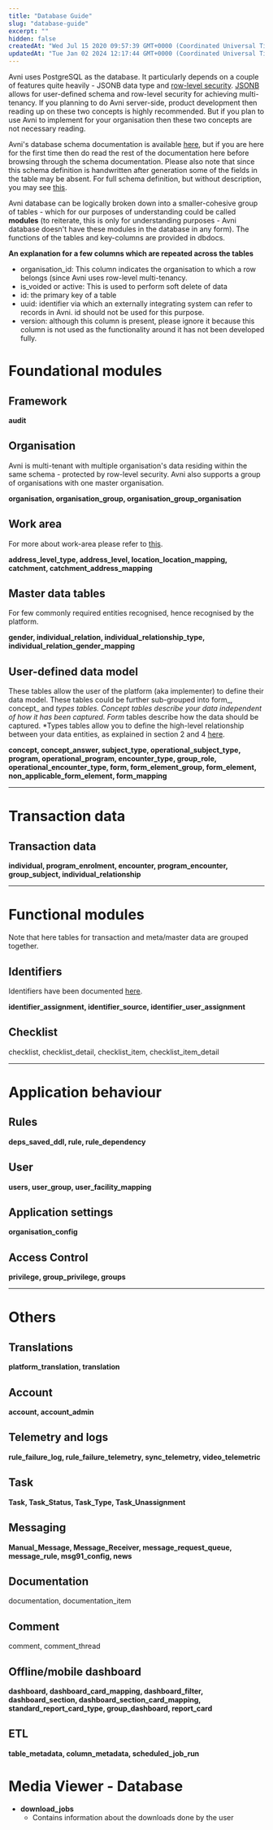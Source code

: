 ```yaml
---
title: "Database Guide"
slug: "database-guide"
excerpt: ""
hidden: false
createdAt: "Wed Jul 15 2020 09:57:39 GMT+0000 (Coordinated Universal Time)"
updatedAt: "Tue Jan 02 2024 12:17:44 GMT+0000 (Coordinated Universal Time)"
---
```

Avni uses PostgreSQL as the database. It particularly depends on a couple of features quite heavily - JSONB data type and [row-level security](https://www.postgresql.org/docs/9.5/ddl-rowsecurity.html). [JSONB](https://www.postgresql.org/docs/9.5/functions-json.html) allows for user-defined schema and row-level security for achieving multi-tenancy. If you planning to do Avni server-side, product development then reading up on these two concepts is highly recommended. But if you plan to use Avni to implement for your organisation then these two concepts are not necessary reading.

Avni's database schema documentation is available [here](https://dbdocs.io/petmongrels/Avni-with-description), but if you are here for the first time then do read the rest of the documentation here before browsing through the schema documentation. Please also note that since this schema definition is handwritten after generation some of the fields in the table may be absent. For full schema definition, but without description, you may see [this](https://dbdocs.io/petmongrels/Avni-database-schema-dump).

Avni database can be logically broken down into a smaller-cohesive group of tables - which for our purposes of understanding could be called **modules** (to reiterate, this is only for understanding purposes - Avni database doesn't have these modules in the database in any form). The functions of the tables and key-columns are provided in dbdocs.

**An explanation for a few columns which are repeated across the tables**

- organisation_id: This column indicates the organisation to which a row belongs (since Avni uses row-level multi-tenancy.
- is_voided or active: This is used to perform soft delete of data
- id: the primary key of a table
- uuid: identifier via which an externally integrating system can refer to records in Avni. id should not be used for this purpose.
- version: although this column is present, please ignore it because this column is not used as the functionality around it has not been developed fully.

# Foundational modules

## Framework

**audit**

## Organisation

Avni is multi-tenant with multiple organisation's data residing within the same schema - protected by row-level security. Avni also supports a group of organisations with one master organisation.

**organisation, organisation_group, organisation_group_organisation**

## Work area

For more about work-area please refer to [this](https://avni.readme.io/docs/avnis-domain-model-of-field-based-work#1--architecture-of-the-service-delivery-organisation).

**address_level_type, address_level, location_location_mapping, catchment, catchment_address_mapping**

## Master data tables

For few commonly required entities recognised, hence recognised by the platform.

**gender, individual_relation, individual_relationship_type, individual_relation_gender_mapping**

## User-defined data model

These tables allow the user of the platform (aka implementer) to define their data model. These tables could be further sub-grouped into form_, concept_ and _types tables. Concept tables describe your data independent of how it has been captured. Form_ tables describe how the data should be captured. \*Types tables allow you to define the high-level relationship between your data entities, as explained in section 2 and 4 [here](doc:avnis-domain-model-of-field-based-work).

**concept, concept_answer, subject_type, operational_subject_type, program, operational_program, encounter_type, group_role, operational_encounter_type, form, form_element_group, form_element, non_applicable_form_element, form_mapping**

<hr/>

# Transaction data

## Transaction data

**individual, program_enrolment, encounter, program_encounter, group_subject, individual_relationship**

<hr/>

# Functional modules

Note that here tables for transaction and meta/master data are grouped together.

## Identifiers

Identifiers have been documented [here](doc:creating-identifiers).

**identifier_assignment, identifier_source, identifier_user_assignment**

## Checklist

checklist, checklist_detail, checklist_item,  checklist_item_detail

<hr/>

# Application behaviour

## Rules

**deps_saved_ddl, rule, rule_dependency**

## User

**users, user_group, user_facility_mapping**

## Application settings

**organisation_config**

## Access Control

**privilege, group_privilege, groups**

<hr/>

# Others

## Translations

**platform_translation, translation**

## Account

**account, account_admin**

## Telemetry and logs

**rule_failure_log, rule_failure_telemetry, sync_telemetry, video_telemetric**

## Task

**Task, Task_Status, Task_Type, Task_Unassignment**

## Messaging

**Manual_Message, Message_Receiver, message_request_queue, message_rule, msg91_config, news**

## Documentation

documentation, documentation_item

## Comment

comment, comment_thread

## Offline/mobile dashboard

**dashboard, dashboard_card_mapping, dashboard_filter, dashboard_section, dashboard_section_card_mapping, standard_report_card_type, group_dashboard, report_card**

## ETL

**table_metadata, column_metadata, scheduled_job_run**

# Media Viewer - Database

- **download_jobs**
  - Contains information about the downloads done by the user

